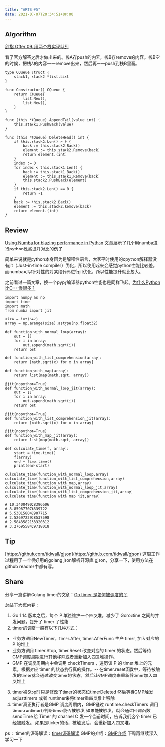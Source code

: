 ```yaml
---
title: "ARTS #5"
date: 2021-07-07T20:34:51+08:00
---
```









## Algorithm
 [剑指 Offer 09\. 用两个栈实现队列](https://leetcode-cn.com/problems/yong-liang-ge-zhan-shi-xian-dui-lie-lcof/)

看了官方解答之后才做出来的。栈A存push的内容，栈B存remove的内容。栈B空的时候，把栈A的内容一一remove出来，然后再一一push到栈B里面。

```
type CQueue struct {
	stack1, stack2 *list.List
}

func Constructor() CQueue {
	return CQueue{
		list.New(),
		list.New(),
	}
}

func (this *CQueue) AppendTail(value int) {
	this.stack1.PushBack(value)
}

func (this *CQueue) DeleteHead() int {
	if this.stack2.Len() > 0 {
		back := this.stack2.Back()
		element := this.stack2.Remove(back)
		return element.(int)
	}
	index := 0
	for index < this.stack1.Len() {
		back := this.stack1.Back()
		element := this.stack1.Remove(back)
		this.stack2.PushBack(element)
	}
	if this.stack2.Len() == 0 {
		return -1
	}
	back := this.stack2.Back()
	element := this.stack2.Remove(back)
	return element.(int)
}
```
## Review
[Using Numba for blazing performance in Python](https://umangshrestha09.medium.com/using-numba-for-blazing-performance-in-python-656e8e32f8c)
文章展示了几个用numba进行python性能提升对比的例子

简单来说就是python本身因为是解释性语言，大家平时使用的cpython解释器没有jit（Just-in-time compiler）优化，所以使用起来会感觉python性能比较差。而numba可以针对性的对某段代码进行jit优化，所以性能提升就比较大。

之前看过一篇文章，换一个pypy编译器python性能也是同样飞起。[为什么Python比C++慢很多？](https://www.zhihu.com/question/62185153)
```
import numpy as np
import time
import math
from numba import jit

size = int(5e7)
array = np.arange(size).astype(np.float32)

def function_with_normal_loop(array):
    out = []
    for i in array:
        out.append(math.sqrt(i))
    return out

def function_with_list_comprehension(array):
    return [math.sqrt(x) for x in array]

def function_with_map(array):
    return list(map(math.sqrt, array))

@jit(nopython=True)
def function_with_normal_loop_jit(array):
    out = []
    for i in array:
        out.append(math.sqrt(i))
    return out

@jit(nopython=True)
def function_with_list_comprehension_jit(array):
    return [math.sqrt(x) for x in array]

@jit(nopython=True)
def function_with_map_jit(array):
    return list(map(math.sqrt, array))

def culculate_time(f, array):
    start = time.time()
    f(array)
    end = time.time()
    print(end-start)
    
culculate_time(function_with_normal_loop,array)
culculate_time(function_with_list_comprehension,array)
culculate_time(function_with_map,array)
culculate_time(function_with_normal_loop_jit,array)
culculate_time(function_with_list_comprehension_jit,array)
culculate_time(function_with_map_jit,array)

# 10.340049028396606
# 8.859677076339722
# 5.530158042907715
# 2.5269722938537598
# 2.5843582153320312
# 3.2769558429718018
```

## Tip
[https://github.com/tidwall/gjson](https://github.com/tidwall/gjson)
这周工作过程用了一个很好用的golang json解析开源库 gjson，分享一下，使用方法在github readme中都有写。

## Share

分享一篇讲解Golang timer的文章：[Go timer 是如何被调度的？](https://mp.weixin.qq.com/s/eRWPdWWBDyc9TZHB3u197Q)

总结下大概内容：
1. Go 1.14 版本之后，每个 P 单独维护一个四叉堆。减少了 Goroutine 之间的并发问题，提升了 timer 了性能
2. timer的调度一般有以下几种方式：
  - 业务方调用NewTimer，timer.After, timer.AfterFunc 生产 timer, 加入对应的 P 的堆上
  - 业务方调用 timer.Stop, timer.Reset 改变对应的 timer 的状态。然后等待GMP调度周期进行其他移除或者重新加入四叉堆操作。
  - GMP 在调度周期内中会调用 checkTimers ，遍历该 P 的 timer 堆上的元素，根据对应 timer 的状态执行真的操作。-- 在timer.reset函数中，等待被触发的timer就会通过改变timer的状态，然后让GMP调度来重新将timer加入四叉堆上
3. timer被Stop时只是修改了timer的状态位timerDeleted 然后等待GMP触发adjusttimers 或者 runtimer来将timer重四叉堆上移除
4. timer真正执行者是GMP 调度周期内，GMP通过 runtime.checkTimers 调用 timer.runtimer()判断timer能否被触发 如果能被触发，就会通过回调函数 sendTime 给 Timer 的 channel C 发一个当前时间，告诉我们这个 timer 已经被触发。 如果是ticker的话，被触发后，会重新加入四叉堆。

ps：
timer的源码解读：[timer源码解读](https://mp.weixin.qq.com/s/a481CXU6VymHTH8OOVimGQ)
GMP的介绍：[GMP介绍](https://segmentfault.com/a/1190000023869478)
下周再继续深入学习一下